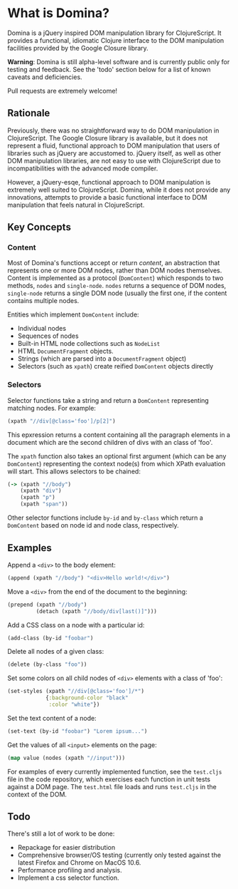 # What is Domina?

Domina is a jQuery inspired DOM manipulation library for ClojureScript. It provides a functional, idiomatic Clojure interface to the DOM manipulation facilities provided by the Google Closure library.

**Warning**: Domina is still alpha-level software and is currently public only for testing and feedback. See the 'todo' section below for a list of known caveats and deficiencies.

Pull requests are extremely welcome!

## Rationale

Previously, there was no straightforward way to do DOM manipulation in ClojureScript. The Google Closure library is available, but it does not represent a fluid, functional approach to DOM manipulation that users of libraries such as jQuery are accustomed to. jQuery itself, as well as other DOM manipulation libraries, are not easy to use with ClojureScript due to incompatibilities with the advanced mode compiler.

However, a jQuery-esqe, functional approach to DOM manipulation is extremely well suited to ClojureScript. Domina, while it does not provide any innovations, attempts to provide a basic functional interface to DOM manipulation that feels natural in ClojureScript.

## Key Concepts

### Content
Most of Domina's functions accept or return *content*, an abstraction that represents one or more DOM nodes, rather than DOM nodes themselves. Content is implemented as a protocol (`DomContent`) which responds to two methods, `nodes` and `single-node`. `nodes` returns a sequence of DOM nodes, `single-node` returns a single DOM node (usually the first one, if the content contains multiple nodes.

Entities which implement `DomContent` include:

* Individual nodes
* Sequences of nodes
* Built-in HTML node collections such as `NodeList`
* HTML `DocumentFragment` objects.
* Strings (which are parsed into a `DocumentFragment` object)
* Selectors (such as `xpath`) create reified `DomContent` objects directly

### Selectors

Selector functions take a string and return a `DomContent` representing matching nodes. For example:

```clojure
(xpath "//div[@class='foo']/p[2]")
```

This epxression returns a content containing all the paragraph elements in a document  which are the second children of divs with an class of 'foo'.

The `xpath` function also takes an optional first argument (which can be any `DomContent`) representing the context node(s) from which XPath evaluation will start. This allows selectors to be chained:

```clojure
(-> (xpath "//body")
    (xpath "div")
    (xpath "p")
    (xpath "span"))
```

Other selector functions include `by-id` and `by-class` which return a `DomContent` based on node id and node class, respectively.

## Examples

Append a `<div>` to the body element:

```clojure
(append (xpath "//body") "<div>Hello world!</div>")
```

Move a `<div>` from the end of the document to the beginning:

```clojure
(prepend (xpath "//body") 
         (detach (xpath "//body/div[last()]")))
```

Add a CSS class on a node with a particular id:

```clojure
(add-class (by-id "foobar")
```

Delete all nodes of a given class:

```clojure
(delete (by-class "foo"))
```

Set some colors on all child nodes of `<div>` elements with a class of 'foo':

```clojure
(set-styles (xpath "//div[@class='foo']/*")
            {:background-color "black"
             :color "white"})
```

Set the text content of a node:

```clojure
(set-text (by-id "foobar") "Lorem ipsum...")
```

Get the values of all `<input>` elements on the page:

```clojure
(map value (nodes (xpath "//input")))
```

For examples of every currently implemented function, see the `test.cljs` file in the code repository, which exercises each function in unit tests against a DOM page. The `test.html` file loads and runs `test.cljs` in the context of the DOM.

## Todo

There's still a lot of work to be done:

* Repackage for easier distribution
* Comprehensive browser/OS testing (currently only tested against the latest Firefox and Chrome on MacOS 10.6.
* Performance profiling and analysis.
* Implement a css selector function.